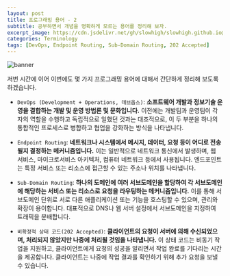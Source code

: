 ```yaml
---
layout: post
title: 프로그래밍 용어 - 2
subtitle: 공부하면서 개념을 명확하게 모르는 용어를 정리해 보자.
excerpt_image: https://cdn.jsdelivr.net/gh/slowhigh/slowhigh.github.io@main/assets/images/programming-terminology.jpg
categories: Terminology
tags: [DevOps, Endpoint Routing, Sub-Domain Routing, 202 Accepted]
---
```


![banner](https://cdn.jsdelivr.net/gh/slowhigh/slowhigh.github.io@main/assets/images/programming-terminology.jpg)

저번 시간에 이어 이번에도 몇 가지 프로그래밍 용어에 대해서 간단하게 정리해 보도록 하겠습니다.

- `DevOps (Development + Operations, 데브옵스)`: __소프트웨어 개발과 정보기술 운영을 결합하는 개발 및 운영 방법론 및 문화입니다.__ 이전에는 개발팀과 운영팀이 각자의 역할을 수행하고 독립적으로 일했던 것과는 대조적으로, 이 두 부분을 하나의 통합적인 프로세스로 병합하고 협업을 강화하는 방식을 나타냅니다.

- `Endpoint Routing`: __네트워크나 시스템에서 메시지, 데이터, 요청 등이 어디로 전송될지 결정하는 메커니즘입니다.__ 이는 일반적으로 네트워크 통신에서 발생하며, 웹 서비스, 마이크로서비스 아키텍처, 컴퓨터 네트워크 등에서 사용됩니다. 엔드포인트는 특정 서비스 또는 리소스에 접근할 수 있는 주소나 위치를 나타냅니다.

- `Sub-Domain Routing`: __하나의 도메인에 여러 서브도메인을 할당하여 각 서브도메인에 해당하는 서비스 또는 리소스로 요청을 라우팅하는 메커니즘입니다.__ 이를 통해 서브도메인 단위로 서로 다른 애플리케이션 또는 기능을 호스팅할 수 있으며, 관리와 확장이 용이합니다. 대표적으로 DNS나 웹 서버 설정에서 서브도메인을 지정하여 트래픽을 분배합니다.

- `비확정적 상태 코드(202 Accepted)`: __클라이언트의 요청이 서버에 의해 수신되었으며, 처리되지 않았지만 나중에 처리될 것임을 나타냅니다.__ 이 상태 코드는 비동기 작업을 지원하고, 클라이언트에게 요청의 성공을 알리면서 작업 완료를 기다리는 시간을 제공합니다. 클라이언트는 나중에 작업 결과를 확인하기 위해 추가 요청을 보낼 수 있습니다.